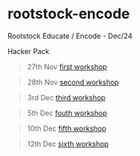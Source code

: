 # rootstock-encode
Rootstock Educate / Encode - Dec/24

Hacker Pack

> 27th Nov
> [first workshop](https://youtu.be/W7AvJPOYOLo)

> 28th Nov
> [second workshop]()

> 3rd Dec
> [third workshop]()

> 5th Dec
> [fouth workshop]()

> 10th Dec
> [fifth workshop]()

> 12th Dec
> [sixth workshop]()
